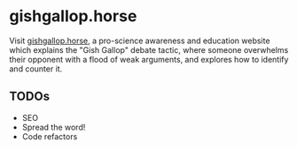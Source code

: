 # gishgallop.horse

Visit [gishgallop.horse](https://gishgallop.horse/), a pro-science awareness and
education website which explains the "Gish Gallop" debate tactic, where someone
overwhelms their opponent with a flood of weak arguments, and explores how to
identify and counter it.

## TODOs

* SEO
* Spread the word!
* Code refactors